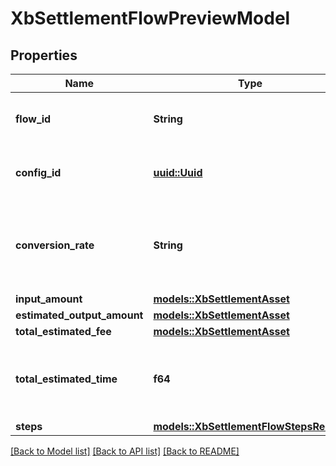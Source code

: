 # XbSettlementFlowPreviewModel

## Properties

Name | Type | Description | Notes
------------ | ------------- | ------------- | -------------
**flow_id** | **String** | The unique id for the cross-border flow. | 
**config_id** | [**uuid::Uuid**](uuid::Uuid.md) | Cross Bodrder configuraion unique id | 
**conversion_rate** | **String** | The conversion rate received from the on-ramp or off-ramp. | 
**input_amount** | [**models::XbSettlementAsset**](XBSettlementAsset.md) |  | 
**estimated_output_amount** | [**models::XbSettlementAsset**](XBSettlementAsset.md) |  | 
**total_estimated_fee** | [**models::XbSettlementAsset**](XBSettlementAsset.md) |  | 
**total_estimated_time** | **f64** | The total *estimated* time for executing the cross-border flow. | 
**steps** | [**models::XbSettlementFlowStepsRecord**](XBSettlementFlowStepsRecord.md) |  | 

[[Back to Model list]](../README.md#documentation-for-models) [[Back to API list]](../README.md#documentation-for-api-endpoints) [[Back to README]](../README.md)


